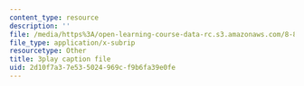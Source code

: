 ```yaml
---
content_type: resource
description: ''
file: /media/https%3A/open-learning-course-data-rc.s3.amazonaws.com/8-851-effective-field-theory-spring-2013/2d10f7a37e535024969cf9b6fa39e0fe_zr3wuh3fWRw.vtt
file_type: application/x-subrip
resourcetype: Other
title: 3play caption file
uid: 2d10f7a3-7e53-5024-969c-f9b6fa39e0fe
---
```

